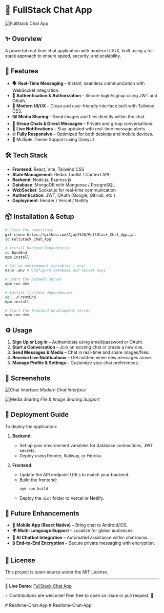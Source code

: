 # 💬 FullStack Chat App

![FullStack Chat App](https://your-image-url.com/banner.png)

## ✨ Overview
A powerful real-time chat application with modern UI/UX, built using a full-stack approach to ensure speed, security, and scalability.

## 🚀 Features
- 🗣️ **Real-Time Messaging** – Instant, seamless communication with WebSocket integration.
- 🔐 **Authentication & Authorization** – Secure login/signup using JWT and OAuth.
- 🎨 **Modern UI/UX** – Clean and user-friendly interface built with Tailwind CSS.
- 🖼️ **Media Sharing** – Send images and files directly within the chat.
- 📌 **Group Chats & Direct Messages** – Private and group conversations.
- 🔔 **Live Notifications** – Stay updated with real-time message alerts.
- 🌐 **Fully Responsive** – Optimized for both desktop and mobile devices.
- 🌙 Multiple Theme Support using DaisyUI

## 🛠️ Tech Stack
- **Frontend**: React, Vite, Tailwind CSS
- **State Management**: Redux Toolkit / Context API
- **Backend**: Node.js, Express.js
- **Database**: MongoDB with Mongoose / PostgreSQL
- **WebSocket**: Socket.io for real-time communication
- **Authentication**: JWT, OAuth (Google, GitHub, etc.)
- **Deployment**: Render / Vercel / Netlify

## 📦 Installation & Setup
```sh
# Clone the repository
git clone https://github.com/Ajay7548/FullStack_Chat_App.git
cd FullStack_Chat_App

# Install backend dependencies
cd BackEnd
npm install

# Set up environment variables (.env)
nano .env # Configure database and secret keys

# Start the backend server
npm run dev

# Install frontend dependencies
cd ../FrontEnd
npm install

# Start the frontend development server
npm run dev
```

## ⚙️ Usage
1. **Sign Up or Log In** – Authenticate using email/password or OAuth.
2. **Start a Conversation** – Join an existing chat or create a new one.
3. **Send Messages & Media** – Chat in real-time and share images/files.
4. **Receive Live Notifications** – Get notified when new messages arrive.
5. **Manage Profile & Settings** – Customize your chat preferences.

## 📸 Screenshots
![Chat Interface](https://your-image-url.com/screenshot1.png)
*Modern Chat Interface*

![Media Sharing](https://your-image-url.com/screenshot2.png)
*File & Image Sharing Support*

## 🚀 Deployment Guide
To deploy the application:

1. **Backend**:
   - Set up your environment variables for database connections, JWT secrets.
   - Deploy using Render, Railway, or Heroku.

2. **Frontend**:
   - Update the API endpoint URLs to match your backend.
   - Build the frontend:
     ```sh
     npm run build
     ```
   - Deploy the `dist` folder to Vercel or Netlify.

## 🎯 Future Enhancements
- 📱 **Mobile App (React Native)** – Bring chat to Android/iOS.
- 🌍 **Multi-Language Support** – Localize for global audiences.
- 🤖 **AI Chatbot Integration** – Automated assistance within chatrooms.
- 🔒 **End-to-End Encryption** – Secure private messaging with encryption.

## 📜 License
This project is open-source under the MIT License.

---
🔗 **Live Demo**: [FullStack Chat App](https://realtime-chat-app-qjwo.onrender.com)

💡 Contributions are welcome! Feel free to open an issue or pull request. 🚀

#   R e a l t i m e - C h a t - A p p  
 #   R e a l t i m e - C h a t - A p p  
 